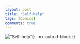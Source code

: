 ```yaml
---
layout: post
title: "Self-help"
tags: [Comics]
comments: true
---
```


!["Self-help"](/comics/16.png){: .mx-auto.d-block :}
